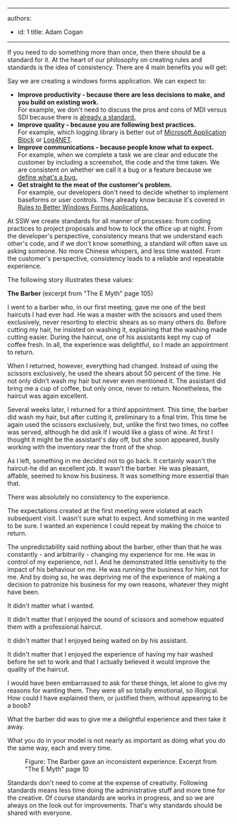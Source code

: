 

---
authors:
  - id: 1
    title: Adam Cogan
---




<span class='intro'> If you need to do something more than once, then there should be a standard for it. At the heart of our philosophy on creating rules and standards is the idea of consistency. There are 4 main benefits you will get&#58; 
 </span>


  <img src="/Management/RulesToSuccessfulProjects/PublishingImages/consitency.png" alt="" style="float&#58;right;margin-left&#58;10px;" />
<p>Say we are creating a windows forms application. We can expect to&#58;</p>
<ul>
    <li><b>Improve productivity - because there are less decisions to make, and you build on existing work.</b> <br>
    For example, we don't need to discuss the pros and cons of MDI versus SDI because there is <a href="http&#58;//www.ssw.com.au/ssw/Standards/Rules/RulesToBetterWindowsForms.aspx#AvoidMDI" shape="rect">already a standard.</a> </li>
    <li><b>Improve quality - because you are following best practices.</b><br>
    For example, which logging library is better out of <a href="http&#58;//www.ssw.com.au/ssw/Standards/Rules/RulesToBetterWindowsForms.aspx#ExceptionManagement" shape="rect">Microsoft Application Block</a> or <a href="http&#58;//www.ssw.com.au/ssw/Standards/Rules/RulesToBetterWindowsForms.aspx#Log4Net" shape="rect">Log4NET</a>. </li>
    <li><b>Improve communications - because people know what to expect.</b> <br>
    For example, when we complete a task we are clear and educate the customer by including a screenshot, the code and the time taken. We are consistent on whether we call it a bug or a feature because we <a href="/Management/RulesToSuccessfulProjects/Pages/BugDefinition.aspx" shape="rect">define what's a bug.</a> </li>
    <li><b>Get straight to the meat of the customer's problem.</b><br>
    For example, our developers don't need to decide whether to implement baseforms or user controls. They already know because it's covered in <a href="http&#58;//www.ssw.com.au/ssw/Standards/Rules/RulesToBetterWindowsForms.aspx#UserControls" shape="rect">Rules to Better Windows Forms Applications.</a> </li>
</ul>
<p>At SSW we create standards for all manner of processes&#58; from coding practices to project proposals and how to lock the office up at night. From the developer's perspective, consistency means that we understand each other's code, and if we don't know something, a standard will often save us asking someone. No more Chinese whispers, and less time wasted. From the customer's perspective, consistency leads to a reliable and repeatable experience. </p>
<p>The following story illustrates these values&#58;</p>
<div class="greyBox">
<p><b>The Barber </b>(excerpt from &quot;The E Myth&quot; page 105) </p>
<p>I went to a barber who, in our first meeting, gave me one of the best haircuts I had ever had. He was a master with the scissors and used them exclusively, never resorting to electric shears as so many others do. Before cutting my hair, he insisted on washing it, explaining that the washing made cutting easier. During the haircut, one of his assistants kept my cup of coffee fresh. In all, the experience was delightful, so I made an appointment to return. </p>
<p>When I returned, however, everything had changed. Instead of using the scissors exclusively, he used the shears about 50 percent of the time. He not only didn't wash my hair but never even mentioned it. The assistant did bring me a cup of coffee, but only once, never to return. Nonetheless, the haircut was again excellent. </p>
<p>Several weeks later, I returned for a third appointment. This time, the barber did wash my hair, but after cutting it, preliminary to a final trim. This time he again used the scissors exclusively, but, unlike the first two times, no coffee was served, although he did ask if I would like a glass of wine. At first I thought it might be the assistant's day off, but she soon appeared, busily working with the inventory near the front of the shop. </p>
<p>As I left, something in me decided not to go back. It certainly wasn't the haircut-he did an excellent job. It wasn't the barber. He was pleasant, affable, seemed to know his business. It was something more essential than that. </p>
<p>There was absolutely no consistency to the experience. </p>
<p>The expectations created at the first meeting were violated at each subsequent visit. I wasn't sure what to expect. And something in me wanted to be sure. I wanted an experience I could repeat by making the choice to return. </p>
<p>The unpredictability said nothing about the barber, other than that he was constantly - and arbitrarily - changing my experience for me. He was in control of my experience, not I. And he demonstrated little sensitivity to the impact of his behaviour on me. He was running the business for him, not for me. And by doing so, he was depriving me of the experience of making a decision to patronize his business for my own reasons, whatever they might have been. </p>
<p>It didn't matter what I wanted. </p>
<p>It didn't matter that I enjoyed the sound of scissors and somehow equated them with a professional haircut. </p>
<p>It didn't matter that I enjoyed being waited on by his assistant. </p>
<p>It didn't matter that I enjoyed the experience of having my hair washed before he set to work and that I actually believed it would improve the quality of the haircut. </p>
<p>I would have been embarrassed to ask for these things, let alone to give my reasons for wanting them. They were all so totally emotional, so illogical. How could I have explained them, or justified them, without appearing to be a boob? </p>
<p>What the barber did was to give me a delightful experience and then take it away. </p>
<p>What you do in your model is not nearly as important as doing what you do the same way, each and every time. </p>
</div>
<dl>
    <dd>Figure&#58; The Barber gave an inconsistent experience. Excerpt from &quot;The E Myth&quot; page 10 </dd>
</dl>
<p>Standards don't need to come at the expense of creativity. Following standards means less time doing the administrative stuff and more time for the creative. Of course standards are works in progress, and so we are always on the look out for improvements. That's why standards should be shared with everyone.</p>




